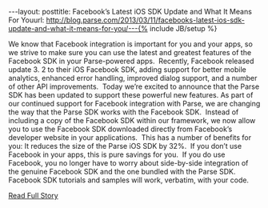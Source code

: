 ---layout: posttitle: Facebook’s Latest iOS SDK Update and What It Means For Youurl: http://blog.parse.com/2013/03/11/facebooks-latest-ios-sdk-update-and-what-it-means-for-you/---{% include JB/setup %}<p>  We know that Facebook integration is important for you and your apps, so we strive to make sure you can use the latest and greatest features of the Facebook SDK in your Parse-powered apps.   Recently, Facebook released update 3.  2 to their iOS Facebook SDK, adding support for better mobile analytics, enhanced error handling, improved dialog support, and a number of other API improvements.   Today we’re excited to announce that the Parse SDK has been updated to support these powerful new features.  As part of our continued support for Facebook integration with Parse, we are changing the way that the Parse SDK works with the Facebook SDK.   Instead of including a copy of the Facebook SDK within our framework, we now allow you to use the Facebook SDK downloaded directly from Facebook’s developer website in your applications.   This has a number of benefits for you:
 It reduces the size of the Parse iOS SDK by 32%.   If you don’t use Facebook in your apps, this is pure savings for you.   If you do use Facebook, you no longer have to worry about side-by-side integration of the genuine Facebook SDK and the one bundled with the Parse SDK.  Facebook SDK tutorials and samples will work, verbatim, with your code.<br /><p><a href="http://blog.parse.com/2013/03/11/facebooks-latest-ios-sdk-update-and-what-it-means-for-you/">Read Full Story</a></p>